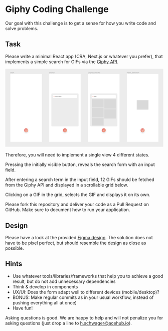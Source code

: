 # Giphy Coding Challenge

Our goal with this challenge is to get a sense for how you write code and solve problems.

## Task

Please write a minimal React app (CRA, Next.js or whatever you prefer), that implements a simple search for GIFs via the [Giphy API](https://developers.giphy.com/docs/sdk/#web).

![](assets/design.png)

Therefore, you will need to implement a single view 4 different states.

Pressing the initially visible button, reveals the search form with an input field.

After entering a search term in the input field, 12 GIFs should be fetched from the Giphy API and displayed in a scrollable grid below.

Clicking on a GIF in the grid, selects the GIF and displays it on its own.

Please fork this repository and deliver your code as a Pull Request on GitHub. Make sure to document how to run your application.

## Design

Please have a look at the provided [Figma design](https://www.figma.com/file/Vs4z1roSGBv8yP63pexV1J/Coding_Challenge_UI?node-id=0%3A1&t=i7wxMmYKcI3gXjQs-1). The solution does not have to be pixel perfect, but should resemble the design as close as possible.

## Hints

- Use whatever tools/libraries/frameworks that help you to achieve a good result, but ​do not add unnecessary dependencies
- Think & develop in ​components
- UX/UI​: Does the form adapt well to different devices (mobile/desktop)?
- BONUS: Make ​regular commits​ as in your usual workflow, instead of pushing everything all at once)
- Have fun!

Asking questions is good​. We are happy to help and will not penalize you for
asking questions (just drop a line to h.schwager@acehub.io).
